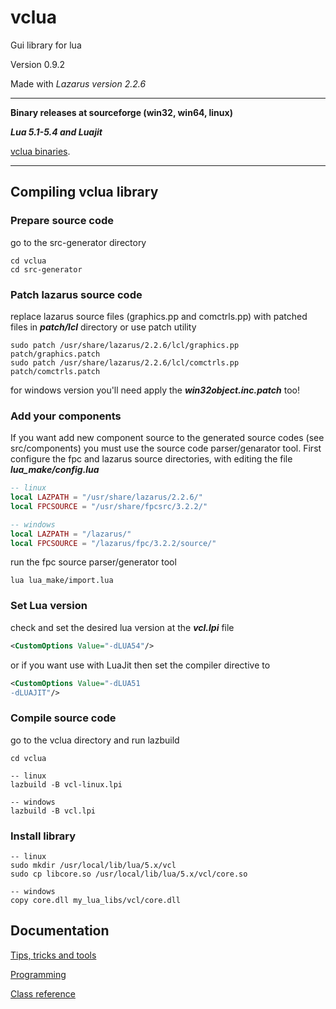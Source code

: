 # vclua
Gui library for lua

Version 0.9.2

Made with *Lazarus version 2.2.6*
___

**Binary releases at sourceforge (win32, win64, linux)**

***Lua 5.1-5.4 and Luajit***

[vclua binaries](https://sourceforge.net/projects/vclua/files/).

___
## Compiling vclua library
### Prepare source code

go to the src-generator directory

```
cd vclua
cd src-generator 
```
### Patch lazarus source code
replace lazarus source files (graphics.pp and comctrls.pp) with patched files in ***patch/lcl*** directory or use patch utility

```
sudo patch /usr/share/lazarus/2.2.6/lcl/graphics.pp patch/graphics.patch
sudo patch /usr/share/lazarus/2.2.6/lcl/comctrls.pp patch/comctrls.patch
```
for windows version you'll need apply the ***win32object.inc.patch*** too!

### Add your components
If you want add new component source to the generated source codes (see src/components) you must use the source code parser/genarator tool. First configure the fpc and lazarus source directories, with editing the file ***lua_make/config.lua***

```lua
-- linux
local LAZPATH = "/usr/share/lazarus/2.2.6/"
local FPCSOURCE = "/usr/share/fpcsrc/3.2.2/"
```

```lua
-- windows
local LAZPATH = "/lazarus/"
local FPCSOURCE = "/lazarus/fpc/3.2.2/source/"
```

run the fpc source parser/generator tool

```
lua lua_make/import.lua
```

### Set Lua version
check and set the desired lua version at the ***vcl.lpi*** file

```xml
<CustomOptions Value="-dLUA54"/>
```
or if you want use with LuaJit then set the compiler directive to
```xml
<CustomOptions Value="-dLUA51
-dLUAJIT"/>
```
### Compile source code
go to the vclua directory and run lazbuild 

```
cd vclua
```

```shell
-- linux
lazbuild -B vcl-linux.lpi
```

```shell
-- windows
lazbuild -B vcl.lpi
```
### Install library

```shell
-- linux
sudo mkdir /usr/local/lib/lua/5.x/vcl
sudo cp libcore.so /usr/local/lib/lua/5.x/vcl/core.so
```
```shell
-- windows
copy core.dll my_lua_libs/vcl/core.dll
```

## Documentation
[Tips, tricks and tools](https://github.com/hipBali/vclua-tools)

[Programming](docs/README.md)

[Class reference](docs/vclua_ref.html)
